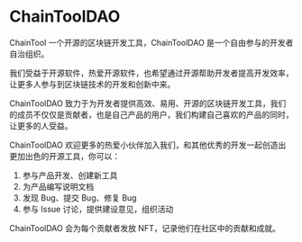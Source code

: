 # ChainToolDAO

ChainTool 一个开源的区块链开发工具，ChainToolDAO 是一个自由参与的开发者自治组织。

我们受益于开源软件，热爱开源软件，也希望通过开源帮助开发者提高开发效率，让更多人参与到区块链技术的开发和创新中来。

ChainToolDAO 致力于为开发者提供高效、易用、开源的区块链开发工具，我们的成员不仅仅是贡献者，也是自己产品的用户，我们构建自己喜欢的产品的同时，让更多的人受益。


ChainToolDAO 欢迎更多的热爱小伙伴加入我们，和其他优秀的开发一起创造出更加出色的开源工具，你可以：
1. 参与产品开发、创建新工具
2. 为产品编写说明文档
3. 发现 Bug、提交 Bug、修复 Bug
4. 参与 Issue 讨论，提供建设意见，组织活动

ChainToolDAO 会为每个贡献者发放 NFT，记录他们在社区中的贡献和成就。
